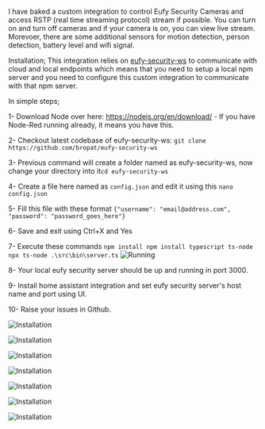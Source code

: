 I have baked a custom integration to control Eufy Security Cameras and access RSTP (real time streaming protocol) stream if possible. You can turn on and turn off cameras and if your camera is on, you can view live stream. Morevoer, there are some additional sensors for motion detection, person detection, battery level and wifi signal.

Installation;
 This integration relies on [eufy-security-ws](https://github.com/bropat/eufy-security-ws) to communicate with cloud and local endpoints which means that you need to setup a local npm server and you need to configure this custom integration to communicate with that npm server.

 In simple steps;
 
 1- Download Node over here: https://nodejs.org/en/download/ - If you have Node-Red running already, it means you have this.
 
 2- Checkout latest codebase of eufy-security-ws: `git clone https://github.com/bropat/eufy-security-ws`
 
 3- Previous command will create a folder named as eufy-security-ws, now change your directory into it`cd eufy-security-ws`
 
 4- Create a file here named as `config.json` and edit it using this `nano config.json`
 
 5- Fill this file with these format `{"username": "email@address.com", "password": "password_goes_here"}`
 
 6- Save and exit using Ctrl+X and Yes
 
 7- Execute these commands
    ```
    npm install
    npm install typescript ts-node
    npx ts-node .\src\bin\server.ts
    ```
![Running](https://github.com/fuatakgun/eufy_security/blob/master/eufy0.PNG?raw=true)
    
8- Your local eufy security server should be up and running in port 3000.

9- Install home assistant integration and set eufy security server's host name and port using UI.

10- Raise your issues in Github. 

![Installation](https://github.com/fuatakgun/eufy_security/blob/master/eufy1.PNG?raw=true)

![Installation](https://github.com/fuatakgun/eufy_security/blob/master/eufy2.PNG?raw=true)

![Installation](https://github.com/fuatakgun/eufy_security/blob/master/eufy3.PNG?raw=true)

![Installation](https://github.com/fuatakgun/eufy_security/blob/master/eufy4.PNG?raw=true)

![Installation](https://github.com/fuatakgun/eufy_security/blob/master/eufy5.PNG?raw=true)

![Installation](https://github.com/fuatakgun/eufy_security/blob/master/stream.PNG?raw=true)

![Installation](https://github.com/fuatakgun/eufy_security/blob/master/motion%20detected.PNG?raw=true)
